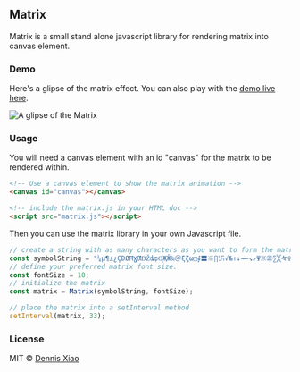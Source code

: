 ## Matrix

Matrix is a small stand alone javascript library for rendering matrix into canvas element.

### Demo
Here's a glipse of the matrix effect. You can also play with the [demo live here](https://codepen.io/dennisxiao/full/KNvvEo).

![A glipse of the Matrix](https://raw.githubusercontent.com/dennisboys/MatrixAnimation/master/matrix.gif)

### Usage

You will need a canvas element with an id "canvas" for the matrix to be rendered within.

```html
<!-- Use a canvas element to show the matrix animation -->
<canvas id="canvas"></canvas>

<!-- include the matrix.js in your HTML doc -->
<script src="matrix.js"></script>
```

Then you can use the matrix library in your own Javascript file.

```javascript
// create a string with as many characters as you want to form the matrix animation
const symbolString = "¼µ¶±¿ÇÐØĦƔƢǄȡȹɊҖӁ‰＠ξζω□∮〓※∏卐√№↑↓→←↘↙Ψ※㊣∑╳々♀♂∞①ㄨ≡╬";
// define your preferred matrix font size.
const fontSize = 10;
// initialize the matrix
const matrix = Matrix(symbolString, fontSize);

// place the matrix into a setInterval method 
setInterval(matrix, 33);
```

### License

MIT © [Dennis Xiao](https://github.com/dennisboys)
